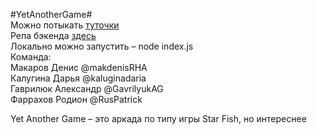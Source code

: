 #YetAnotherGame#  
Можно потыкать [туточки](https://www.google.com)  
Репа бэкенда [здесь](https://github.com/go-park-mail-ru/2018_2_YetAnotherGame)  
Локально можно запустить – node index.js  
Команда:  
Макаров Денис @makdenisRHA  
Калугина Дарья @kaluginadaria  
Гаврилюк Александр @GavrilyukAG  
Фаррахов Родион @RusPatrick   

Yet Another Game – это аркада по типу игры Star Fish, но интереснее  
